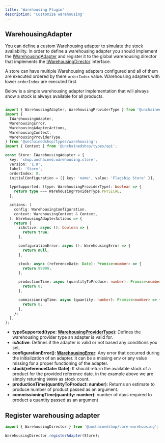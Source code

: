 ```yaml
---
title: 'Warehousing Plugin'
description: 'Customize warehousing'
---
```


## WarehousingAdapter

You can define a custom Warehousing adapter to simulate the stock availability. In order to define a warehousing adapter you should implement the 
[IWarehousingAdapter](https://docs.unchained.shop/types/types/types/warehousing.IWarehousingAdapter.html) and register it to the global warehousing director that implements the [IWarehousingDirector](https://docs.unchained.shop/types/types/warehousing.IWarehousingDirector.html) interface. 

A store can have multiple Warehousing adapters configured and all of them are executed ordered by there `orderIndex` value. Warehousing adapters with lower `orderIndex` are executed first.

Below is a simple warehousing adapter implementation that will always show a stock is always available for all products.

```typescript

import { WarehousingAdapter, WarehousingProviderType } from '@unchainedshop/core-warehousing';
import {
  IWarehousingAdapter,
  WarehousingError,
  WarehousingAdapterActions,
  WarehousingContext,
  WarehousingProviderType,
} from '@unchainedshop/types/warehousing';
import { Context } from '@unchainedshop/types/api';

const Store: IWarehousingAdapter = {
  key: 'shop.unchained.warehousing.store',
  version: '1.0',
  label: 'Store',
  orderIndex: 0,
  initialConfiguration = [{ key: 'name', value: 'Flagship Store' }],

  typeSupported: (type: WarehousingProviderType): boolean => {
    return type === WarehousingProviderType.PHYSICAL;
  },

  actions: (
    config: WarehousingConfiguration,
    context: WarehousingContext & Context,
  ): WarehousingAdapterActions => {
    return {
      isActive: async (): boolean => {
        return true;
      },

      configurationError: async (): WarehousingError => {
        return null;
      },

      stock: async (referenceDate: Date): Promise<number> => {
        return 99999;
      },

      productionTime: async (quantityToProduce: number): Promise<number> => {
        return 0;
      },

      commissioningTime: async (quantity: number): Promise<number> => {
        return 0;
      },
    };
  },
};


```

- **typeSupported(type: [WarehousingProviderType](https://docs.unchained.shop/types/types/enums/warehousing.WarehousingProviderType.html))**: Defines the warehousing provider type an adapter is valid for.
- **isActive**: Defines if the adapter is valid or not based any conditions you set.
- **configurationError(): [WarehousingError](https:/docs.unchained.shop/types/types/enums/warehousing.WarehousingError.html)**: Any error that occurred during the initialization of an adapter. it can be a missing env or any value missing for a proper functioning of the adapter.
- **stock(referenceDate: Date)**: It should return the available stock of a product for the provided reference date. in the example above we are simply returning `99999` as stock count.
- **productionTime(quantityToProduct: number)**: Returns an estimate to produce number of product passed as an argument.
- **commissioningTime(quantity: number)**: number of days required to product a quantity passed as an argument 



## Register warehousing adapter

```typescript
import { WarehousingDirector } from '@unchainedshop/core-warehousing';

WarehousingDirector.registerAdapter(Store);
```